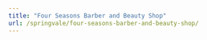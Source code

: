 ```yaml
---
title: "Four Seasons Barber and Beauty Shop"
url: /springvale/four-seasons-barber-and-beauty-shop/
---
```

